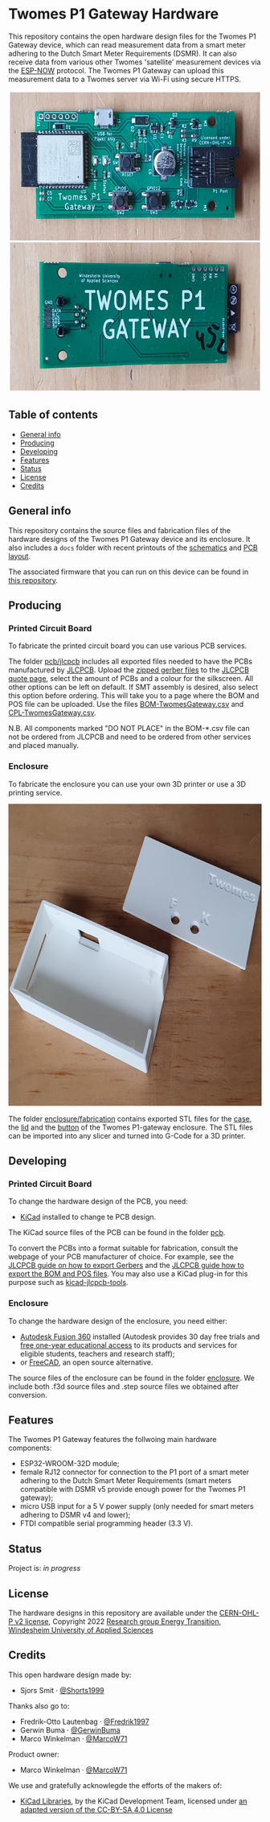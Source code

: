 # Twomes P1 Gateway Hardware

This repository contains the open hardware design files for the Twomes P1 Gateway device, which can read measurement data from a smart meter adhering to the Dutch Smart Meter Requirements (DSMR). It can also receive data from various other Twomes 'satellite' measurement devices via the [ESP-NOW](https://www.espressif.com/en/products/software/esp-now/overview) protocol. The Twomes P1 Gateway can upload this measurement data to a Twomes server via Wi-Fi using secure HTTPS.

<img src="./images/pcb.jpg" height="600" />

## Table of contents
* [General info](#general-info)
* [Producing](#producing)
* [Developing](#developing) 
* [Features](#features)
* [Status](#status)
* [License](#license)
* [Credits](#credits)

## General info
This repository contains the source files and fabrication files of the hardware designs of the Twomes P1 Gateway device and its enclosure. It also includes a `docs` folder with recent printouts of the [schematics](./docs/twomes-p1-gateway-sch.pdf) and [PCB layout](./docs/twomes-p1-gateway-pcb.pdf). 

The associated firmware that you can run on this device can be found in [this repository](https://github.com/energietransitie/twomes-p1-gateway-firmware).

## Producing


### Printed Circuit Board
To fabricate the printed circuit board you can use various PCB services. 

The folder [pcb/jlcpcb](./pcb/jlcpcb) includes all exported files needed to have the PCBs manufactured by [JLCPCB](https://www.jlcpcb.com). Upload the [zipped gerber files](./pcb/jlcpcb/gerber-TwomesGateway.zip) to the [JLCPCB quote page](https://cart.jlcpcb.com/quote), select the amount of PCBs and a colour for the silkscreen. All other options can be left on default. If SMT assembly is desired, also select this option before ordering. This will take you to a page where the BOM and POS file can be uploaded. Use the files [BOM-TwomesGateway.csv](./pcb/jlcpcb/assembly/BOM-TwomesGateway.csv) and [CPL-TwomesGateway.csv](./pcb/jlcpcb/assembly/BOM-TwomesGateway.csv).

N.B. All components marked "DO NOT PLACE" in the BOM-*.csv file can not be ordered from JLCPCB and need to be ordered from other services and placed manually.

### Enclosure
To fabricate the enclosure you can use your own 3D printer or use a 3D printing service. 

<img src="./images/enclosure.jpg" height="600" />

The folder [enclosure/fabrication](./enclosure/fabrication) contains exported STL files for the [case](./enclosure/fabrication/twomes-p1-gateway-enclosure-case.stl), the [lid](./enclosure/fabrication/twomes-p1-gateway-enclosure-lid.stl) and the [button](./enclosure/fabrication/twomes-p1-gateway-enclosure-button.stl) of the Twomes P1-gateway enclosure. The STL files can be imported into any slicer and turned into G-Code for a 3D printer.

## Developing

### Printed Circuit Board
To change the hardware design of the PCB, you need:
* [KiCad](https://www.kicad.org/download/) installed to change te PCB design. 

The KiCad source files of the PCB can be found in the folder [pcb](./pcb).

To convert the PCBs into a format suitable for fabrication, consult the webpage of your PCB manufacturer of choice. For example, see the [JLCPCB guide on how to export Gerbers](https://support.jlcpcb.com/article/149-how-to-generate-gerber-and-drill-files-in-kicad) and the  [JLCPCB guide how to export the BOM and POS files](https://support.jlcpcb.com/article/84-how-to-generate-the-bom-and-centroid-file-from-kicad). You may also use a KiCad plug-in for this purpose such as [kicad-jlcpcb-tools](https://github.com/Bouni/kicad-jlcpcb-tools).

### Enclosure
To change the hardware design of the enclosure, you need either:
* [Autodesk Fusion 360](https://www.kicad.org/download/) installed (Autodesk provides 30 day free trials and [free one-year educational access](https://www.autodesk.com/education/edu-software/overview?sorting=featured&filters=individual) to its products and services for eligible students, teachers and research staff); 
* or [FreeCAD](https://www.freecadweb.org/), an open source alternative.

The source files of the enclosure can be found in the folder [enclosure](./enclosure). We include both .f3d source files and .step source files we obtained after conversion.
## Features
The Twomes P1 Gateway features the follwoing main hardware components:
* ESP32-WROOM-32D module;
* female RJ12 connector for connection to the P1 port of a smart meter adhering to the Dutch Smart Meter Requirements (smart meters compatible with DSMR v5 provide enough power for the Twomes P1 gateway);
* micro USB input for a 5 V power supply (only needed for smart meters adhering to DSMR v4 and lower);
* FTDI compatible serial programming header (3.3 V).

## Status
Project is: _in progress_

## License
The hardware designs in this repository are available under the [CERN-OHL-P v2 license](./LICENSE), Copyright 2022 [Research group Energy Transition, Windesheim University of Applied Sciences](https://windesheim.nl/energietransitie)

## Credits
This open hardware design made by:
* Sjors Smit · [@Shorts1999](https://github.com/Shorts1999)

Thanks also go to:
* Fredrik-Otto Lautenbag ·  [@Fredrik1997](https://github.com/Fredrik1997)
* Gerwin Buma ·  [@GerwinBuma](https://github.com/GerwinBuma) 
* Marco Winkelman · [@MarcoW71](https://github.com/MarcoW71)

Product owner:
* Marco Winkelman · [@MarcoW71](https://github.com/MarcoW71)

We use and gratefully acknowlegde the efforts of the makers of:
* [KiCad Libraries](https://kicad.github.io/), by the KiCad Development Team, licensed under [an adapted version of the CC-BY-SA 4.0 License](https://www.kicad.org/libraries/license/)
